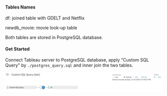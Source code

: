 #### Tables Names
df: joined table with GDELT and Netflix

newdb_movie: movie look-up table

Both tables are stored in PostgreSQL database.

#### Get Started
Connect Tableau server to PostgreSQL database, apply "Custom SQL Query" by `./postgres_query.sql` and inner join the two tables. 

![](../images/tableau_data_source.png)

